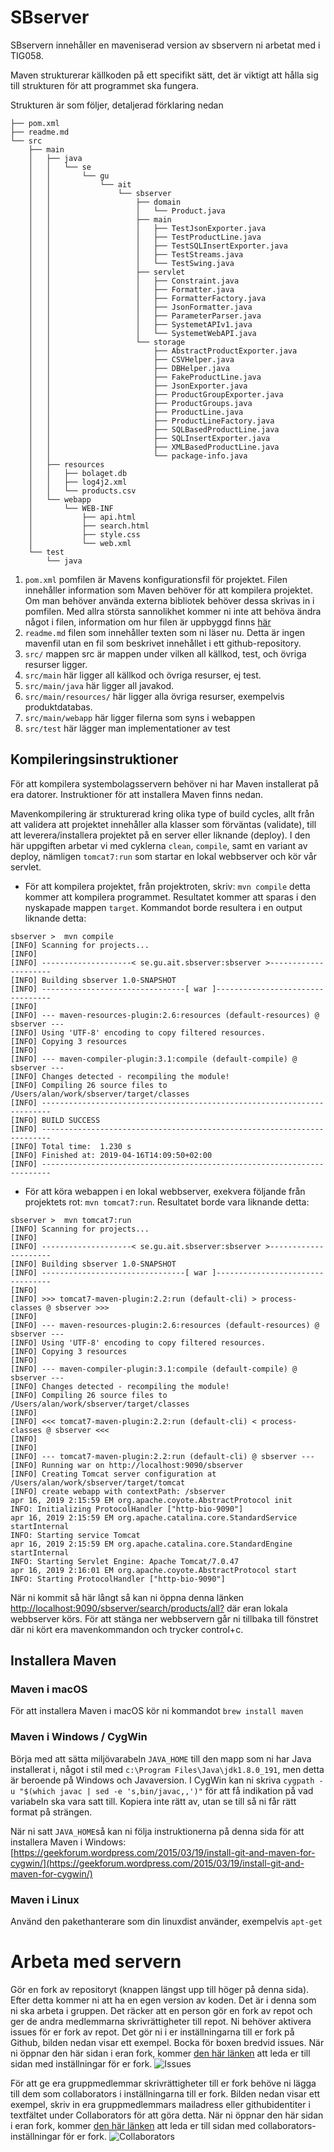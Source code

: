# SBserver

SBservern innehåller en maveniserad version av sbservern ni arbetat med i TIG058.

Maven strukturerar källkoden på ett specifikt sätt, det är viktigt att hålla sig till strukturen för att programmet ska fungera.

Strukturen är som följer, detaljerad förklaring nedan
```
├── pom.xml
├── readme.md
└── src
    ├── main
    │   ├── java
    │   │   └── se
    │   │       └── gu
    │   │           └── ait
    │   │               └── sbserver
    │   │                   ├── domain
    │   │                   │   └── Product.java
    │   │                   ├── main
    │   │                   │   ├── TestJsonExporter.java
    │   │                   │   ├── TestProductLine.java
    │   │                   │   ├── TestSQLInsertExporter.java
    │   │                   │   ├── TestStreams.java
    │   │                   │   └── TestSwing.java
    │   │                   ├── servlet
    │   │                   │   ├── Constraint.java
    │   │                   │   ├── Formatter.java
    │   │                   │   ├── FormatterFactory.java
    │   │                   │   ├── JsonFormatter.java
    │   │                   │   ├── ParameterParser.java
    │   │                   │   ├── SystemetAPIv1.java
    │   │                   │   └── SystemetWebAPI.java
    │   │                   └── storage
    │   │                       ├── AbstractProductExporter.java
    │   │                       ├── CSVHelper.java
    │   │                       ├── DBHelper.java
    │   │                       ├── FakeProductLine.java
    │   │                       ├── JsonExporter.java
    │   │                       ├── ProductGroupExporter.java
    │   │                       ├── ProductGroups.java
    │   │                       ├── ProductLine.java
    │   │                       ├── ProductLineFactory.java
    │   │                       ├── SQLBasedProductLine.java
    │   │                       ├── SQLInsertExporter.java
    │   │                       ├── XMLBasedProductLine.java
    │   │                       └── package-info.java
    │   ├── resources
    │   │   ├── bolaget.db
    │   │   ├── log4j2.xml
    │   │   └── products.csv
    │   └── webapp
    │       └── WEB-INF
    │           ├── api.html
    │           ├── search.html
    │           ├── style.css
    │           └── web.xml
    └── test
        └── java
```

1. `````pom.xml````` pomfilen är Mavens konfigurationsfil för projektet. Filen innehåller information som Maven behöver för att kompilera projektet. Om man behöver använda externa bibliotek behöver dessa skrivas in i pomfilen. Med allra största sannolikhet kommer ni inte att behöva ändra något i filen, information om hur filen är uppbyggd finns [här](https://maven.apache.org/guides/introduction/introduction-to-dependency-mechanism.html) 
1. `````readme.md````` filen som innehåller texten som ni läser nu. Detta är ingen mavenfil utan en fil som beskrivet innehållet i ett github-repository.
1. `````src/````` mappen src är mappen under vilken all källkod, test, och övriga resurser ligger.
1. `````src/main````` här ligger all källkod och övriga resurser, ej test.
1. `````src/main/java````` här ligger all javakod.
1. `````src/main/resources/````` här ligger alla övriga resurser, exempelvis produktdatabas.
1. `````src/main/webapp````` här ligger filerna som syns i webappen 
1. `````src/test````` här lägger man implementationer av test

## Kompileringsinstruktioner

För att kompilera systembolagsservern behöver ni har Maven installerat på era datorer. Instruktioner för att installera Maven finns nedan.

Mavenkompilering är strukturerad kring olika type of build cycles, allt från att validera att projektet innehåller alla klasser som förväntas (validate), till att leverera/installera projektet på en server eller liknande (deploy). I den här uppgiften arbetar vi med cyklerna ````clean````, ````compile````, samt en variant av deploy, nämligen ````tomcat7:run```` som startar en lokal webbserver och kör vår servlet.

* För att kompilera projektet, från projektroten, skriv: ````mvn compile```` detta kommer att kompilera programmet. Resultatet kommer att sparas i den nyskapade mappen ```target```. Kommandot borde resultera i en output liknande detta: 
```
sbserver >  mvn compile
[INFO] Scanning for projects...
[INFO]
[INFO] --------------------< se.gu.ait.sbserver:sbserver >---------------------
[INFO] Building sbserver 1.0-SNAPSHOT
[INFO] --------------------------------[ war ]---------------------------------
[INFO]
[INFO] --- maven-resources-plugin:2.6:resources (default-resources) @ sbserver ---
[INFO] Using 'UTF-8' encoding to copy filtered resources.
[INFO] Copying 3 resources
[INFO]
[INFO] --- maven-compiler-plugin:3.1:compile (default-compile) @ sbserver ---
[INFO] Changes detected - recompiling the module!
[INFO] Compiling 26 source files to /Users/alan/work/sbserver/target/classes
[INFO] ------------------------------------------------------------------------
[INFO] BUILD SUCCESS
[INFO] ------------------------------------------------------------------------
[INFO] Total time:  1.230 s
[INFO] Finished at: 2019-04-16T14:09:50+02:00
[INFO] ------------------------------------------------------------------------
```
* För att köra webappen i en lokal webbserver, exekvera följande från projektets rot: ````mvn tomcat7:run````. Resultatet borde vara liknande detta:
```
sbserver >  mvn tomcat7:run 
[INFO] Scanning for projects...
[INFO]
[INFO] --------------------< se.gu.ait.sbserver:sbserver >---------------------
[INFO] Building sbserver 1.0-SNAPSHOT
[INFO] --------------------------------[ war ]---------------------------------
[INFO]
[INFO] >>> tomcat7-maven-plugin:2.2:run (default-cli) > process-classes @ sbserver >>>
[INFO]
[INFO] --- maven-resources-plugin:2.6:resources (default-resources) @ sbserver ---
[INFO] Using 'UTF-8' encoding to copy filtered resources.
[INFO] Copying 3 resources
[INFO]
[INFO] --- maven-compiler-plugin:3.1:compile (default-compile) @ sbserver ---
[INFO] Changes detected - recompiling the module!
[INFO] Compiling 26 source files to /Users/alan/work/sbserver/target/classes
[INFO]
[INFO] <<< tomcat7-maven-plugin:2.2:run (default-cli) < process-classes @ sbserver <<<
[INFO]
[INFO]
[INFO] --- tomcat7-maven-plugin:2.2:run (default-cli) @ sbserver ---
[INFO] Running war on http://localhost:9090/sbserver
[INFO] Creating Tomcat server configuration at /Users/alan/work/sbserver/target/tomcat
[INFO] create webapp with contextPath: /sbserver
apr 16, 2019 2:15:59 EM org.apache.coyote.AbstractProtocol init
INFO: Initializing ProtocolHandler ["http-bio-9090"]
apr 16, 2019 2:15:59 EM org.apache.catalina.core.StandardService startInternal
INFO: Starting service Tomcat
apr 16, 2019 2:15:59 EM org.apache.catalina.core.StandardEngine startInternal
INFO: Starting Servlet Engine: Apache Tomcat/7.0.47
apr 16, 2019 2:16:01 EM org.apache.coyote.AbstractProtocol start
INFO: Starting ProtocolHandler ["http-bio-9090"]
```  
När ni kommit så här långt så kan ni öppna denna länken [http://localhost:9090/sbserver/search/products/all?](http://localhost:9090/sbserver/search/products/all?) där eran lokala webbserver körs. För att stänga ner webbservern går ni tillbaka till fönstret där ni kört era mavenkommandon och trycker control+c.

## Installera Maven

###  Maven i macOS
För att installera Maven i macOS kör ni kommandot
```brew install maven```

### Maven i Windows / CygWin
Börja med att sätta miljövarabeln ```JAVA_HOME``` till den mapp som ni har Java installerat i, något i stil med ```c:\Program Files\Java\jdk1.8.0_191```, men detta är beroende på Windows och Javaversion. I CygWin kan ni skriva ```cygpath -u "$(which javac | sed -e 's,bin/javac,,')"``` för att få indikation på vad variabeln ska vara satt till. Kopiera inte rätt av, utan se till så ni får rätt format på strängen.

När ni satt ```JAVA_HOME```så kan ni följa instruktionerna på denna sida för att installera Maven i Windows:
[https://geekforum.wordpress.com/2015/03/19/install-git-and-maven-for-cygwin/](https://geekforum.wordpress.com/2015/03/19/install-git-and-maven-for-cygwin/)

 

### Maven i Linux
Använd den pakethanterare som din linuxdist använder, exempelvis ````apt-get````

# Arbeta med servern
Gör en fork av repositoryt (knappen längst upp till höger på denna sida). Efter detta kommer ni att ha en egen version av koden. Det är i denna som ni ska arbeta i gruppen. Det räcker att en person gör en fork av repot och ger de andra medlemmarna skrivrättigheter till repot.
Ni behöver aktivera issues för er fork av repot. Det gör ni i er inställningarna till er fork på Github, bilden nedan visar ett exempel. Bocka för boxen bredvid issues.
När ni öppnar den här sidan i eran fork, kommer [den här länken](../../settings) att leda er till sidan med inställningar för er fork.
![Issues](.pics/issues.png)

För att ge era gruppmedlemmar skrivrättigheter till er fork behöve ni lägga till dem som collaborators i inställningarna till er fork. Bilden nedan visar ett exempel, skriv in era gruppmedlemmars mailadress eller githubidentiter i textfältet under Collaborators för att göra detta. 
När ni öppnar den här sidan i eran fork, kommer [den här länken](../../settings/collaborators) att leda er till sidan med collaborators-inställningar för er fork.
![Collaborators](.pics/collaborators.png)
